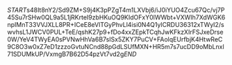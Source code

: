 $START$s48It8nY2/Sd9ZM+S9j4K3pPZgT4m1LXVbj6/iJ0iYUO4Zcu67Qc/vj7P45Su7rSHw0QL9a5L1jRKrteI9zbHKuOQ9KIdOFxY0lWWbt+VXWIh7XdWGK6npIMnT33VVJXLL8PR+ICeE8eVlTGyPhvLl4isi0N4Q1yICRDU36312xTWyI2/swvhsL1JWCV0PUL+TeE/qshK27p9+fDo4xxZEpkTCqhJwKFkzXIrFSJxeDrse0W/YeV4TWyEA0sPVNwHhVa6B7sISx5ZKY7PuCV+FAolqEUrfbjK4HtwReC9C8O3w0xZ7eD1zzzoGvtuNCnd88pGdLSUfMXN+HR5m7s7ucDD9oMbLnxl71SDUMkUP/VxmgB7B62D54pzVt7vd2g$END$